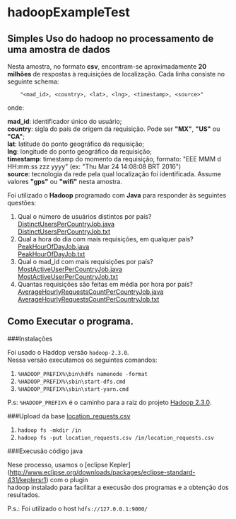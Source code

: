 # hadoopExampleTest

## Simples Uso do hadoop no processamento de uma amostra de dados

Nesta amostra, no formato **csv**, encontram-se aproximadamente **20 milhões** de respostas à requisições de localização. Cada linha consiste no
seguinte schema:

        "<mad_id>, <country>, <lat>, <lng>, <timestamp>, <source>"

onde:

**mad_id**: identificador único do usuário;<br/>
**country**: sigla do país de origem da requisição. Pode ser **"MX"**, **"US"** ou **"CA"**;<br/>
**lat**: latitude do ponto geográfico da requisição;<br/>
**lng**: longitude do ponto geográfico da requisição;<br/>
**timestamp**: timestamp do momento da requisição, formato: "EEE MMM d HH:mm:ss zzz yyyy" (ex: "Thu Mar 24 14:08:08
BRT 2016")<br/>
**source**: tecnologia da rede pela qual localização foi identificada. Assume valores **"gps"** ou **"wifi"** nesta amostra.<br/>

Foi utilizado o **Hadoop** programado com **Java** para responder às seguintes questões:

1. Qual o número de usuários distintos por país? <br/>
  [DistinctUsersPerCountryJob.java](https://github.com/alvarojoao/hadoopExampleTest/blob/master/src/DistinctUsersPerCountryJob.java)<br/>
  [DistinctUsersPerCountryJob.txt](https://github.com/alvarojoao/hadoopExampleTest/blob/master/src/results/DistinctUsersPerCountryJob.txt)<br/>
2. Qual a hora do dia com mais requisições, em qualquer país?<br/>
  [PeakHourOfDayJob.java](https://github.com/alvarojoao/hadoopExampleTest/blob/master/src/PeakHourOfDayJob.java)<br/>
  [PeakHourOfDayJob.txt](https://github.com/alvarojoao/hadoopExampleTest/blob/master/src/results/PeakHourOfDayJob.txt)<br/>
3. Qual o mad_id com mais requisições por país? <br/>
  [MostActiveUserPerCountryJob.java](https://github.com/alvarojoao/hadoopExampleTest/blob/master/src/MostActiveUserPerCountry.java)<br/>
  [MostActiveUserPerCountryJob.txt](https://github.com/alvarojoao/hadoopExampleTest/blob/master/src/results/MostActiveUserPerCountry.txt)<br/>
4. Quantas requisições são feitas em média por hora por país? <br/>
  [AverageHourlyRequestsCountPerCountryJob.java](https://github.com/alvarojoao/hadoopExampleTest/blob/master/src/AverageHourlyRequestsCountPerCountryJob.java)<br/>
  [AverageHourlyRequestsCountPerCountryJob.txt](https://github.com/alvarojoao/hadoopExampleTest/blob/master/src/results/AverageHourlyRequestsCountPerCountryJob.txt)<br/>


## Como Executar o programa.

###Instalações

Foi usado o Haddop versão `hadoop-2.3.0`. <br/>
Nessa versão executamos os seguintes comandos:

1. `%HADOOP_PREFIX%\bin\hdfs namenode -format` <br/>
2. `%HADOOP_PREFIX%\sbin\start-dfs.cmd` <br/>
3. `%HADOOP_PREFIX%\sbin\start-yarn.cmd` <br/>

P.s: `%HADOOP_PREFIX%` é o caminho para a raiz do projeto [Hadoop 2.3.0](https://wiki.apache.org/hadoop/Hadoop2OnWindows).

###Upload da base [location_requests.csv](https://s3.amazonaws.com/ubee-public/data-samples/location_requests/north_america_sample.gz)

1. `hadoop fs -mkdir /in` <br/>
2. `hadoop fs -put location_requests.csv /in/location_requests.csv` <br/>

###Execusão código java

Nese processo, usamos o [eclipse Kepler] (http://www.eclipse.org/downloads/packages/eclipse-standard-431/keplersr1) com o plugin  <br/> hadoop instalado para facilitar a execusão dos programas e a obtenção dos resultados.

P.s.: Foi utilizado o host `hdfs://127.0.0.1:9000/` 
